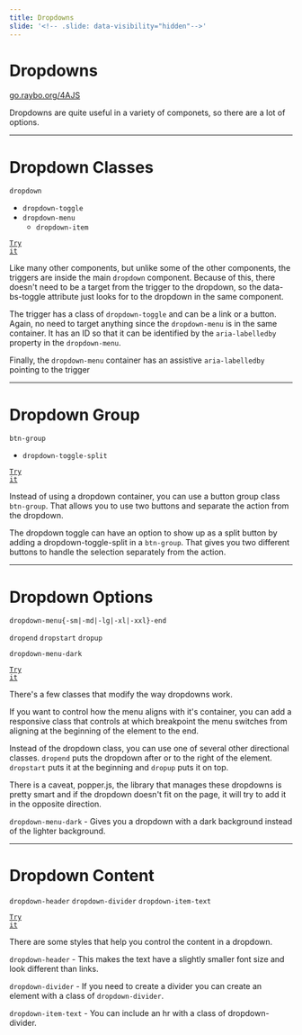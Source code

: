 ```yaml
---
title: Dropdowns
slide: '<!-- .slide: data-visibility="hidden"-->'
---
```


<!-- .slide: data-state="layout-title" class="bg-dark"-->

# Dropdowns

<div class="slide-link"><a href="https://go.raybo.org/4AJS"><i class="fab fa-slideshare"></i> go.raybo.org/4AJS</a></div>

> >

Dropdowns are quite useful in a variety of componets, so there are a lot of options.

---

<!-- .slide: data-state="layout-code-list" -->

# Dropdown Classes

`dropdown`

- `dropdown-toggle`
- `dropdown-menu`
  - `dropdown-item`

<a href="https://codepen.io/planetoftheweb/pen/gOgBBOZ?editors=1000" target="_blank"><code class="code-royal">Try it</code></a>

> >

Like many other components, but unlike some of the other components, the triggers are inside the main `dropdown` component. Because of this, there doesn't need to be a target from the trigger to the dropdown, so the data-bs-toggle attribute just looks for to the dropdown in the same component.

The trigger has a class of `dropdown-toggle` and can be a link or a button. Again, no need to target anything since the `dropdown-menu` is in the same container. It has an ID so that it can be identified by the `aria-labelledby` property in the `dropdown-menu`.

Finally, the `dropdown-menu` container has an assistive `aria-labelledby` pointing to the trigger

---

<!-- .slide: data-state="layout-code-list" -->

# Dropdown Group

`btn-group`

- `dropdown-toggle-split`

<a href="https://codepen.io/planetoftheweb/pen/VwPEEQq?editors=1000" target="_blank"><code class="code-royal">Try it</code></a>

> >

Instead of using a dropdown container, you can use a button group class `btn-group`. That allows you to use two buttons and separate the action from the dropdown.

The dropdown toggle can have an option to show up as a split button by adding a dropdown-toggle-split in a `btn-group`. That gives you two different buttons to handle the selection separately from the action.

---

<!-- .slide: data-state="layout-code-list" -->

# Dropdown Options

`dropdown-menu{-sm|-md|-lg|-xl|-xxl}-end`

`dropend` `dropstart` `dropup`

`dropdown-menu-dark`

<a href="https://codepen.io/planetoftheweb/pen/wvgYYQM?editors=1000" target="_blank"><code class="code-royal">Try it</code></a>

> >

There's a few classes that modify the way dropdowns work.

If you want to control how the menu aligns with it's container, you can add a responsive class that controls at which breakpoint the menu switches from aligning at the beginning of the element to the end.

Instead of the dropdown class, you can use one of several other directional classes. `dropend` puts the dropdown after or to the right of the element. `dropstart` puts it at the beginning and `dropup` puts it on top.

There is a caveat, popper.js, the library that manages these dropdowns is pretty smart and if the dropdown doesn't fit on the page, it will try to add it in the opposite direction.

`dropdown-menu-dark` - Gives you a dropdown with a dark background instead of the lighter background.

---

<!-- .slide: data-state="layout-code-list" -->

# Dropdown Content

`dropdown-header`
`dropdown-divider`
`dropdown-item-text`

<a href="https://codepen.io/planetoftheweb/pen/GRrYwbE?editors=1000" target="_blank"><code class="code-royal">Try it</code></a>

> >

There are some styles that help you control the content in a dropdown.

`dropdown-header` - This makes the text have a slightly smaller font size and look different than links.

`dropdown-divider` - If you need to create a divider you can create an element with a class of `dropdown-divider`.

`dropdown-item-text` - You can include an hr with a class of dropdown-divider.
